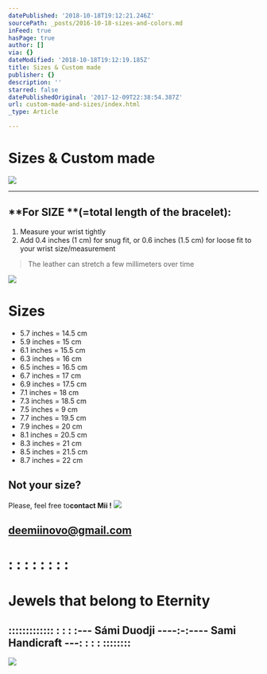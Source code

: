```yaml
---
datePublished: '2018-10-18T19:12:21.246Z'
sourcePath: _posts/2016-10-18-sizes-and-colors.md
inFeed: true
hasPage: true
author: []
via: {}
dateModified: '2018-10-18T19:12:19.185Z'
title: Sizes & Custom made
publisher: {}
description: ''
starred: false
datePublishedOriginal: '2017-12-09T22:38:54.387Z'
url: custom-made-and-sizes/index.html
_type: Article

---
```

# **Sizes & Custom made**
![](https://the-grid-user-content.s3-us-west-2.amazonaws.com/8242185c-fe7a-423b-89d3-e9c697a701cf.jpg)

---

## **For SIZE **(=total length of the bracelet):

1. Measure your wrist tightly
2. Add 0.4 inches (1 cm) for snug fit, or 0.6 inches (1.5 cm) for loose fit to your wrist size/measurement

> The leather can stretch a few millimeters over time

![](https://the-grid-user-content.s3-us-west-2.amazonaws.com/03e5aace-18ec-4b61-ba20-3af0c4fa6d5b.jpg)

# **Sizes**

* 5.7 inches = 14.5 cm
* 5.9 inches = 15 cm
* 6.1 inches = 15.5 cm
* 6.3 inches = 16 cm
* 6.5 inches = 16.5 cm
* 6.7 inches = 17 cm
* 6.9 inches = 17.5 cm
* 7.1 inches = 18 cm
* 7.3 inches = 18.5 cm
* 7.5 inches = 9 cm
* 7.7 inches = 19.5 cm
* 7.9 inches = 20 cm
* 8.1 inches = 20.5 cm
* 8.3 inches = 21 cm
* 8.5 inches = 21.5 cm
* 8.7 inches = 22 cm

## Not your size?

Please, feel free to**contact Mii !**
![](https://the-grid-user-content.s3-us-west-2.amazonaws.com/ae363dca-e0a4-4fe3-80cc-e9bda9038b84.jpg)

## deemiinovo@gmail.com

# **: : : : : : : :**

# Jewels that belong to Eternity

## **::::::::::::: : : : :--- Sámi Duodji ----:-:---- Sami Handicraft ---: : : : ::::::::**
![](https://the-grid-user-content.s3-us-west-2.amazonaws.com/06fb4d45-ce3b-4904-b768-40f1bc48bb47.jpg)